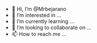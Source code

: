 - 👋 Hi, I’m @Mrbejarano
- 👀 I’m interested in ...
- 🌱 I’m currently learning ...
- 💞️ I’m looking to collaborate on ...
- 📫 How to reach me ...

<!---
Mrbejarano/Mrbejarano is a ✨ special ✨ repository because its `README.md` (this file) appears on your GitHub profile.
You can click the Preview link to take a look at your changes.
--->
